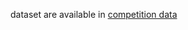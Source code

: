 dataset are available in [competition data](https://www.kaggle.com/c/plant-seedlings-classification/data)

